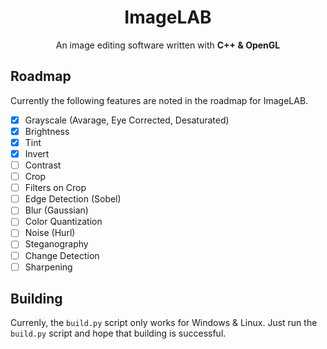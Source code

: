 <div align="center">
    <h1><b>ImageLAB</b></h1>
    An image editing software written with <b>C++ & OpenGL</b>
</div>

## Roadmap
Currently the following features are noted in the roadmap for ImageLAB.
- [x] Grayscale (Avarage, Eye Corrected, Desaturated)
- [x] Brightness
- [x] Tint
- [x] Invert
- [ ] Contrast
- [ ] Crop
- [ ] Filters on Crop
- [ ] Edge Detection (Sobel)
- [ ] Blur (Gaussian)
- [ ] Color Quantization
- [ ] Noise (Hurl)
- [ ] Steganography
- [ ] Change Detection
- [ ] Sharpening

## Building
Currenly, the `build.py` script only works for Windows & Linux.
Just run the `build.py` script and hope that building is successful.
